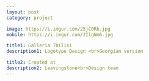 ```yaml
---
layout: post
category: project

image: https://i.imgur.com/25jC0Rb.jpg
mobile: https://i.imgur.com/2IlgNm6.jpg

title1: Galleria Tbilisi
description1: Logotype Design <br>Georgian version

title2: Created at
description2: Leavingstone<br>Design team
---
```

